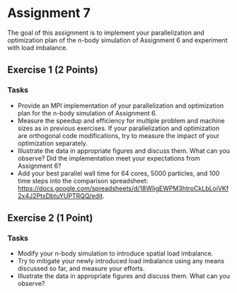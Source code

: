# Assignment 7

The goal of this assignment is to implement your parallelization and optimization plan of the n-body simulation of Assignment 6 and experiment with load imbalance.

## Exercise 1 (2 Points)

### Tasks

- Provide an MPI implementation of your parallelization and optimization plan for the n-body simulation of Assignment 6.
- Measure the speedup and efficiency for multiple problem and machine sizes as in previous exercises. If your parallelization and optimization are orthogonal code modifications, try to measure the impact of your optimization separately.
- Illustrate the data in appropriate figures and discuss them. What can you observe? Did the implementation meet your expectations from Assignment 6?
- Add your best parallel wall time for 64 cores, 5000 particles, and 100 time steps into the comparison spreadsheet: https://docs.google.com/spreadsheets/d/18WIigEWPM3htroCkLbLoiVKf2x4J2PtxDbtuYUPTRQQ/edit.

## Exercise 2 (1 Point)

### Tasks

- Modify your n-body simulation to introduce spatial load imbalance.
- Try to mitigate your newly introduced load imbalance using any means discussed so far, and measure your efforts.
- Illustrate the data in appropriate figures and discuss them. What can you observe?
